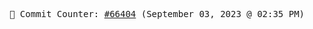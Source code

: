 <p align="center">
    <samp>
        📮 Commit Counter: <a href="https://github.com/Javascript-void0/Javascript-void0/commits/main">#66404</a> (September 03, 2023 @ 02:35 PM)
    </samp>
</p>